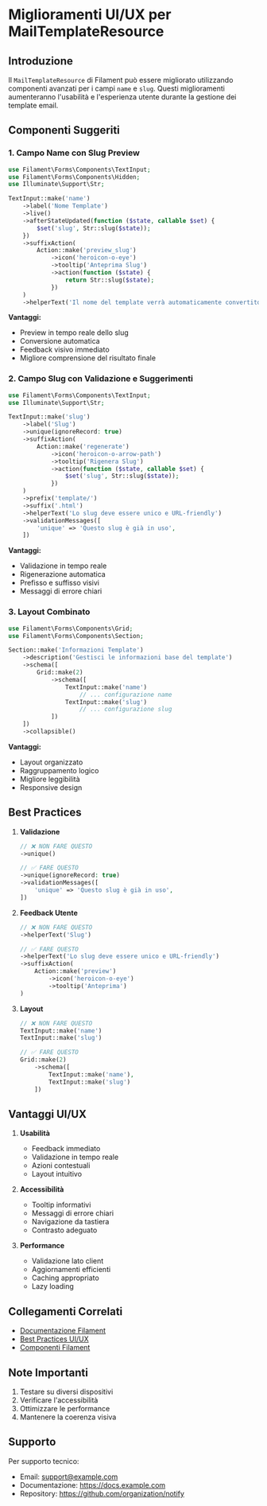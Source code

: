 # Miglioramenti UI/UX per MailTemplateResource

## Introduzione

Il `MailTemplateResource` di Filament può essere migliorato utilizzando componenti avanzati per i campi `name` e `slug`. Questi miglioramenti aumenteranno l'usabilità e l'esperienza utente durante la gestione dei template email.

## Componenti Suggeriti

### 1. Campo Name con Slug Preview

```php
use Filament\Forms\Components\TextInput;
use Filament\Forms\Components\Hidden;
use Illuminate\Support\Str;

TextInput::make('name')
    ->label('Nome Template')
    ->live()
    ->afterStateUpdated(function ($state, callable $set) {
        $set('slug', Str::slug($state));
    })
    ->suffixAction(
        Action::make('preview_slug')
            ->icon('heroicon-o-eye')
            ->tooltip('Anteprima Slug')
            ->action(function ($state) {
                return Str::slug($state);
            })
    )
    ->helperText('Il nome del template verrà automaticamente convertito in slug')
```

**Vantaggi:**
- Preview in tempo reale dello slug
- Conversione automatica
- Feedback visivo immediato
- Migliore comprensione del risultato finale

### 2. Campo Slug con Validazione e Suggerimenti

```php
use Filament\Forms\Components\TextInput;
use Illuminate\Support\Str;

TextInput::make('slug')
    ->label('Slug')
    ->unique(ignoreRecord: true)
    ->suffixAction(
        Action::make('regenerate')
            ->icon('heroicon-o-arrow-path')
            ->tooltip('Rigenera Slug')
            ->action(function ($state, callable $set) {
                $set('slug', Str::slug($state));
            })
    )
    ->prefix('template/')
    ->suffix('.html')
    ->helperText('Lo slug deve essere unico e URL-friendly')
    ->validationMessages([
        'unique' => 'Questo slug è già in uso',
    ])
```

**Vantaggi:**
- Validazione in tempo reale
- Rigenerazione automatica
- Prefisso e suffisso visivi
- Messaggi di errore chiari

### 3. Layout Combinato

```php
use Filament\Forms\Components\Grid;
use Filament\Forms\Components\Section;

Section::make('Informazioni Template')
    ->description('Gestisci le informazioni base del template')
    ->schema([
        Grid::make(2)
            ->schema([
                TextInput::make('name')
                    // ... configurazione name
                TextInput::make('slug')
                    // ... configurazione slug
            ])
    ])
    ->collapsible()
```

**Vantaggi:**
- Layout organizzato
- Raggruppamento logico
- Migliore leggibilità
- Responsive design

## Best Practices

1. **Validazione**
   ```php
   // ❌ NON FARE QUESTO
   ->unique()
   
   // ✅ FARE QUESTO
   ->unique(ignoreRecord: true)
   ->validationMessages([
       'unique' => 'Questo slug è già in uso',
   ])
   ```

2. **Feedback Utente**
   ```php
   // ❌ NON FARE QUESTO
   ->helperText('Slug')
   
   // ✅ FARE QUESTO
   ->helperText('Lo slug deve essere unico e URL-friendly')
   ->suffixAction(
       Action::make('preview')
           ->icon('heroicon-o-eye')
           ->tooltip('Anteprima')
   )
   ```

3. **Layout**
   ```php
   // ❌ NON FARE QUESTO
   TextInput::make('name')
   TextInput::make('slug')
   
   // ✅ FARE QUESTO
   Grid::make(2)
       ->schema([
           TextInput::make('name'),
           TextInput::make('slug')
       ])
   ```

## Vantaggi UI/UX

1. **Usabilità**
   - Feedback immediato
   - Validazione in tempo reale
   - Azioni contestuali
   - Layout intuitivo

2. **Accessibilità**
   - Tooltip informativi
   - Messaggi di errore chiari
   - Navigazione da tastiera
   - Contrasto adeguato

3. **Performance**
   - Validazione lato client
   - Aggiornamenti efficienti
   - Caching appropriato
   - Lazy loading

## Collegamenti Correlati

- [Documentazione Filament](https://filamentphp.com/docs)
- [Best Practices UI/UX](./BEST-PRACTICES.md)
- [Componenti Filament](./FILAMENT_COMPONENTS.md)

## Note Importanti

1. Testare su diversi dispositivi
2. Verificare l'accessibilità
3. Ottimizzare le performance
4. Mantenere la coerenza visiva

## Supporto

Per supporto tecnico:
- Email: support@example.com
- Documentazione: https://docs.example.com
- Repository: https://github.com/organization/notify 
